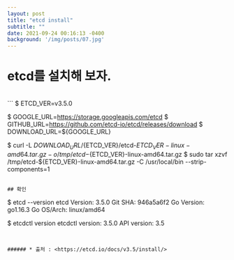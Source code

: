 ```yaml
---
layout: post
title: "etcd install"
subtitle: ""
date: 2021-09-24 00:16:13 -0400
background: '/img/posts/07.jpg'
---
```

# etcd를 설치해 보자.
<br>
```
$ ETCD_VER=v3.5.0

$ GOOGLE_URL=https://storage.googleapis.com/etcd
$ GITHUB_URL=https://github.com/etcd-io/etcd/releases/download
$ DOWNLOAD_URL=${GOOGLE_URL}

$ curl -L ${DOWNLOAD_URL}/${ETCD_VER}/etcd-${ETCD_VER}-linux-amd64.tar.gz -o /tmp/etcd-${ETCD_VER}-linux-amd64.tar.gz
$ sudo tar xzvf /tmp/etcd-${ETCD_VER}-linux-amd64.tar.gz -C /usr/local/bin --strip-components=1

```

## 확인
```
$ etcd --version
etcd Version: 3.5.0
Git SHA: 946a5a6f2
Go Version: go1.16.3
Go OS/Arch: linux/amd64

$ etcdctl version
etcdctl version: 3.5.0
API version: 3.5

```


###### * 출처 : <https://etcd.io/docs/v3.5/install/>
